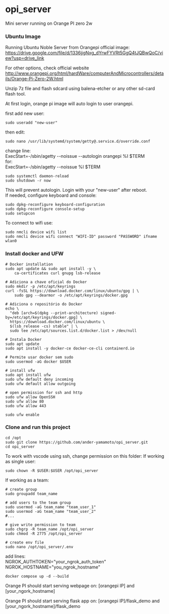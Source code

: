 # opi_server
Mini server running on Orange PI zero 2w

### Ubuntu Image
Running Ubuntu Noble Server from Orangepi official image:
https://drive.google.com/file/d/1336jjgNxg_dYrwFYVRt5GgQ4tJQBwQoC/view?usp=drive_link

For other options, check official website
http://www.orangepi.org/html/hardWare/computerAndMicrocontrollers/details/Orange-Pi-Zero-2W.html

Unzip 7z file and flash sdcard using balena-etcher or any other sd-card flash tool.

At first login, orange pi image will auto login to user orangepi.

first add new user:
```
sudo useradd "new-user"
```
then edit:
```
sudo nano /usr/lib/systemd/system/getty@.service.d/override.conf
```
change line:  
ExecStart=-/sbin/agetty --noissue --autologin orangepi %I $TERM  
for:  
ExecStart=-/sbin/agetty --noissue %I $TERM
```
sudo systemctl daemon-reload
sudo shutdown -r now
```
This will prevent autologin.
Login with your "new-user" after reboot.  
If needed, configure keyboard and console:
```
sudo dpkg-reconfigure keyboard-configuration
sudo dpkg-reconfigure console-setup
sudo setupcon
```
To connect to wifi use:
```
sudo nmcli device wifi list
sudo nmcli device wifi connect "WIFI-ID" password "PASSWORD" ifname wlan0
```

### Install docker and UFW
```
# Docker installation
sudo apt update && sudo apt install -y \
    ca-certificates curl gnupg lsb-release

# Adiciona a chave oficial do Docker
sudo mkdir -p /etc/apt/keyrings
curl -fsSL https://download.docker.com/linux/ubuntu/gpg | \
    sudo gpg --dearmor -o /etc/apt/keyrings/docker.gpg

# Adiciona o repositório do Docker
echo \
  "deb [arch=$(dpkg --print-architecture) signed-by=/etc/apt/keyrings/docker.gpg] \
  https://download.docker.com/linux/ubuntu \
  $(lsb_release -cs) stable" | \
  sudo tee /etc/apt/sources.list.d/docker.list > /dev/null

# Instala Docker
sudo apt update
sudo apt install -y docker-ce docker-ce-cli containerd.io

# Permite usar docker sem sudo
sudo usermod -aG docker $USER
```

```
# install ufw
sudo apt install ufw
sudo ufw default deny incoming
sudo ufw default allow outgoing

# open permission for ssh and http
sudo ufw allow OpenSSH
sudo ufw allow 80
sudo ufw allow 443

sudo ufw enable
```

### Clone and run this project
```
cd /opt
sudo git clone https://github.com/ander-yamamoto/opi_server.git
cd opi_server
```

To work with vscode using ssh, change permission on this folder:
If working as single user:
```
sudo chown -R $USER:$USER /opt/opi_server
```
If working as a team:
```
# create group
sudo groupadd team_name

# add users to the team group
sudo usermod -aG team_name "team_user_1"
sudo usermod -aG team_name "team_user_2"
#...

# give write permission to team
sudo chgrp -R team_name /opt/opi_server
sudo chmod -R 2775 /opt/opi_server
```
```
# create env file
sudo nano /opt/opi_server/.env
```
add lines:  
NGROK_AUTHTOKEN="your_ngrok_auth_token"
NGROK_HOSTNAME="you_ngrok_hostname"

```
docker compose up -d --build
```
Orange PI should start serving webpage on:
[orangepi IP]
and
[your_ngork_hostname]

Orange PI should start serving flask app on:
[orangepi IP]/flask_demo
and
[your_ngork_hostname]/flask_demo


